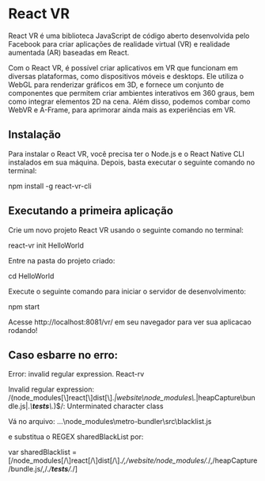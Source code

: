 
# React VR
React VR é uma biblioteca JavaScript de código aberto desenvolvida pelo Facebook para criar aplicações de realidade virtual (VR) e realidade aumentada (AR) baseadas em React.

Com o React VR, é possível criar aplicativos em VR que funcionam em diversas plataformas, como dispositivos móveis e desktops. Ele utiliza o WebGL para renderizar gráficos em 3D, e fornece um conjunto de componentes que permitem criar ambientes interativos em 360 graus, bem como integrar elementos 2D na cena. Além disso, podemos combar como WebVR e A-Frame, para aprimorar ainda mais as experiências em VR.

## Instalação
Para instalar o React VR, você precisa ter o Node.js e o React Native CLI instalados em sua máquina. Depois, basta executar o seguinte comando no terminal:

npm install -g react-vr-cli

## Executando a primeira aplicação

Crie um novo projeto React VR usando o seguinte comando no terminal:

  react-vr init HelloWorld

Entre na pasta do projeto criado:

  cd HelloWorld

Execute o seguinte comando para iniciar o servidor de desenvolvimento:

  npm start

Acesse http://localhost:8081/vr/ em seu navegador para ver sua aplicacao rodando!

## Caso esbarre no erro: 

Error: invalid regular expression. React-rv 

Invalid regular expression: /(node_modules[\\\]react[\\\]dist[\\\].*|website\\node_modules\\.*|heapCapture\\bundle\.js|.*\\__tests__\\.*)$/: Unterminated character class

Vá no arquivo: 
...\node_modules\metro-bundler\src\blacklist.js

e substitua o REGEX sharedBlackList por: 

var sharedBlacklist = [/node_modules[\/\\]react[\/\\]dist[\/\\].*/,/website\/node_modules\/.*/,/heapCapture\/bundle\.js/,/.*\/__tests__\/.*/]









